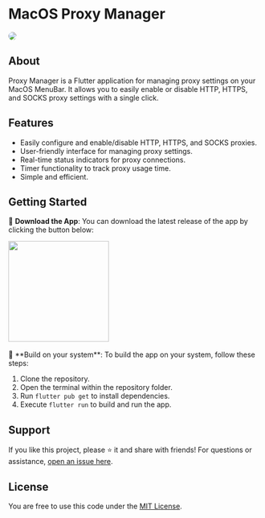 # MacOS Proxy Manager
 <image src="https://raw.githubusercontent.com/ZhiaDev/mac-proxy-manager/master/assets/github-proxy-manager-cover.jpg" style="border-radius: 12px">


## About
Proxy Manager is a Flutter application for managing proxy settings on your MacOS MenuBar.  It allows you to easily enable or disable HTTP, HTTPS, and SOCKS proxy settings with a single click.



## Features

- Easily configure and enable/disable HTTP, HTTPS, and SOCKS proxies.
- User-friendly interface for managing proxy settings.
- Real-time status indicators for proxy connections.
- Timer functionality to track proxy usage time.
- Simple and efficient.


## Getting Started

🔗 **Download the App**: You can download the latest release of the app by clicking the button below:

<a href="https://raw.githubusercontent.com/ZhiaDev/mac-proxy-manager/master/assets/github-download-for-macos.png">
  <img src="https://raw.githubusercontent.com/ZhiaDev/mac-proxy-manager/master/assets/github-download-for-macos.png" width=200>
</a>

</br>
</br>
🔧 **Build on your system**: To build the app on your system, follow these steps:

1. Clone the repository.
2. Open the terminal within the repository folder.
3. Run `flutter pub get` to install dependencies.
4. Execute `flutter run` to build and run the app.

## Support

If you like this project, please ⭐ it and share with friends! For questions or assistance, [open an issue here](https://github.com/ZhiaDev/mac-proxy-manager/issues).

## License

You are free to use this code under the [MIT License](LICENSE).
